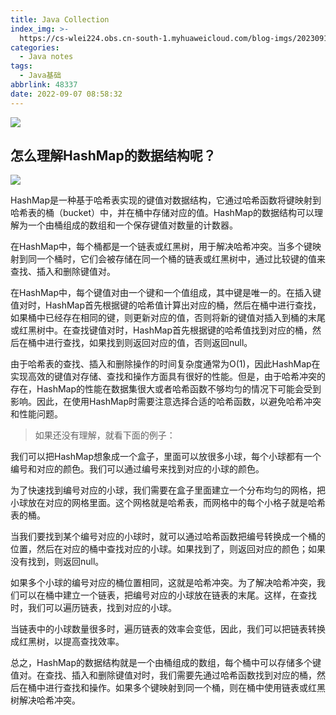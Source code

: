 ```yaml
---
title: Java Collection
index_img: >-
  https://cs-wlei224.obs.cn-south-1.myhuaweicloud.com/blog-imgs/202309120835293.png
categories:
  - Java notes
tags:
  - Java基础
abbrlink: 48337
date: 2022-09-07 08:58:32
---
```

![](https://cdn.tobebetterjavaer.com/tobebetterjavaer/images/sidebar/sanfene/collection-1.png)

## 怎么理解HashMap的数据结构呢？

![](https://cdn.tobebetterjavaer.com/tobebetterjavaer/images/sidebar/sanfene/collection-8.png)

HashMap是一种基于哈希表实现的键值对数据结构，它通过哈希函数将键映射到哈希表的桶（bucket）中，并在桶中存储对应的值。HashMap的数据结构可以理解为一个由桶组成的数组和一个保存键值对数量的计数器。

在HashMap中，每个桶都是一个链表或红黑树，用于解决哈希冲突。当多个键映射到同一个桶时，它们会被存储在同一个桶的链表或红黑树中，通过比较键的值来查找、插入和删除键值对。

在HashMap中，每个键值对由一个键和一个值组成，其中键是唯一的。在插入键值对时，HashMap首先根据键的哈希值计算出对应的桶，然后在桶中进行查找，如果桶中已经存在相同的键，则更新对应的值，否则将新的键值对插入到桶的末尾或红黑树中。在查找键值对时，HashMap首先根据键的哈希值找到对应的桶，然后在桶中进行查找，如果找到则返回对应的值，否则返回null。

由于哈希表的查找、插入和删除操作的时间复杂度通常为O(1)，因此HashMap在实现高效的键值对存储、查找和操作方面具有很好的性能。但是，由于哈希冲突的存在，HashMap的性能在数据集很大或者哈希函数不够均匀的情况下可能会受到影响。因此，在使用HashMap时需要注意选择合适的哈希函数，以避免哈希冲突和性能问题。

> 如果还没有理解，就看下面的例子：

我们可以把HashMap想象成一个盒子，里面可以放很多小球，每个小球都有一个编号和对应的颜色。我们可以通过编号来找到对应的小球的颜色。

为了快速找到编号对应的小球，我们需要在盒子里面建立一个分布均匀的网格，把小球放在对应的网格里面。这个网格就是哈希表，而网格中的每个小格子就是哈希表的桶。

当我们要找到某个编号对应的小球时，就可以通过哈希函数把编号转换成一个桶的位置，然后在对应的桶中查找对应的小球。如果找到了，则返回对应的颜色；如果没有找到，则返回null。

如果多个小球的编号对应的桶位置相同，这就是哈希冲突。为了解决哈希冲突，我们可以在桶中建立一个链表，把编号对应的小球放在链表的末尾。这样，在查找时，我们可以遍历链表，找到对应的小球。

当链表中的小球数量很多时，遍历链表的效率会变低，因此，我们可以把链表转换成红黑树，以提高查找效率。

总之，HashMap的数据结构就是一个由桶组成的数组，每个桶中可以存储多个键值对。在查找、插入和删除键值对时，我们需要先通过哈希函数找到对应的桶，然后在桶中进行查找和操作。如果多个键映射到同一个桶，则在桶中使用链表或红黑树解决哈希冲突。